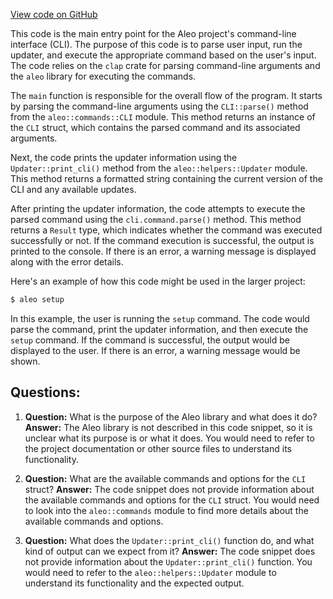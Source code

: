 [View code on GitHub](https://github.com/AleoHQ/aleo/cli/main.rs)

This code is the main entry point for the Aleo project's command-line interface (CLI). The purpose of this code is to parse user input, run the updater, and execute the appropriate command based on the user's input. The code relies on the `clap` crate for parsing command-line arguments and the `aleo` library for executing the commands.

The `main` function is responsible for the overall flow of the program. It starts by parsing the command-line arguments using the `CLI::parse()` method from the `aleo::commands::CLI` module. This method returns an instance of the `CLI` struct, which contains the parsed command and its associated arguments.

Next, the code prints the updater information using the `Updater::print_cli()` method from the `aleo::helpers::Updater` module. This method returns a formatted string containing the current version of the CLI and any available updates.

After printing the updater information, the code attempts to execute the parsed command using the `cli.command.parse()` method. This method returns a `Result` type, which indicates whether the command was executed successfully or not. If the command execution is successful, the output is printed to the console. If there is an error, a warning message is displayed along with the error details.

Here's an example of how this code might be used in the larger project:

```sh
$ aleo setup
```

In this example, the user is running the `setup` command. The code would parse the command, print the updater information, and then execute the `setup` command. If the command is successful, the output would be displayed to the user. If there is an error, a warning message would be shown.
## Questions: 
 1. **Question:** What is the purpose of the Aleo library and what does it do?
   **Answer:** The Aleo library is not described in this code snippet, so it is unclear what its purpose is or what it does. You would need to refer to the project documentation or other source files to understand its functionality.

2. **Question:** What are the available commands and options for the `CLI` struct?
   **Answer:** The code snippet does not provide information about the available commands and options for the `CLI` struct. You would need to look into the `aleo::commands` module to find more details about the available commands and options.

3. **Question:** What does the `Updater::print_cli()` function do, and what kind of output can we expect from it?
   **Answer:** The code snippet does not provide information about the `Updater::print_cli()` function. You would need to refer to the `aleo::helpers::Updater` module to understand its functionality and the expected output.